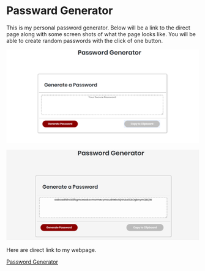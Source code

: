# Passward Generator

This is my personal password generator. Below will be a link to the direct page along with some screen shots of what the page looks like. You will be able to create random passwords with the click of one button.

![Page when you enter](assets/images/capture1.PNG)

![Page when you randomly create a password](assets/images/capture2.PNG)

Here are direct link to my webpage.

[Password Generator](https://issaissa-issa.github.io/homework3/index.html)

